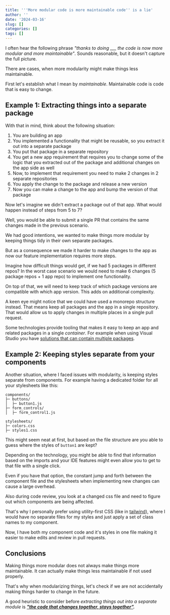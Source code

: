 ```yaml
---
title: '''More modular code is more maintainable code'' is a lie'
author: ''
date: '2024-03-16'
slug: []
categories: []
tags: []
---
```


I often hear the following phrase *"thanks to doing ___ the code is now more modular and more maintainable"*. Sounds reasonable, but it doesn't capture the full picture. 

There are cases, when more modularity might make things less maintainable.

First let's establish what I mean by *maintainable*. Maintainable code is code that is easy to change.
## Example 1: Extracting things into a separate package
With that in mind, think about the following situation:
1. You are building an app
2. You implemented a functionality that might be reusable, so you extract it out into a separate package
3. You put that package in a separate repository
4. You get a new app requirement that requires you to change some of the logic that you extracted out of the package and additional changes on the app side as well
5. Now, to implement that requirement you need to make 2 changes in 2 separate repositories
6. You apply the change to the package and release a new version
7. Now you can make a change to the app and bump the version of that package

Now let's imagine we didn't extract a package out of that app. What would happen instead of steps from 5 to 7? 

Well, you would be able to submit a single PR that contains the same changes made in the previous scenario.

We had good intentions, we wanted to make things more modular by keeping things tidy in their own separate packages.

But as a consequence we made it harder to make changes to the app as now our feature implementation requires more steps.

Imagine how difficult things would get, if we had 5 packages in different repos? In the worst case scenario we would need to make 6 changes (5 package repos + 1 app repo) to implement one functionality.

On top of that, we will need to keep track of which package versions are compatible with which app version. This adds on additional complexity.

A keen eye might notice that we could have used a monorepo structure instead. That means keep all packages and the app in a single repository. That would allow us to apply changes in multiple places in a single pull request.

Some technologies provide tooling that makes it easy to keep an app and related packages in a single *container*. For example when using Visual Studio you have [solutions that can contain multiple packages](https://learn.microsoft.com/en-us/visualstudio/ide/solutions-and-projects-in-visual-studio?view=vs-2022).

## Example 2: Keeping styles separate from your components
Another situation, where I faced issues with modularity, is keeping styles separate from components. For example having a dedicated folder for all your stylesheets like this:

```
components/
├─ buttons/
│  ├─ button1.js
├─ form_controls/
│  ├─ form_control1.js

stylesheets/
├─ colors.css
├─ styles1.css
```

This might seem neat at first, but based on the file structure are you able to guess where the styles of `button1` are kept?

Depending on the technology, you might be able to find that information based on the imports and your IDE features might even allow you to get to that file with a single click.

Even if you have that option, the constant jump and forth between the component file and the stylesheets when implementing new changes can cause a large overhead.

Also during code review, you look at a changed css file and need to figure out which components are being affected.

That's why I personally prefer using utility-first CSS (like in [tailwind](https://tailwindcss.com/docs/utility-first)), where I would have no separate files for my styles and just apply a set of class names to my component.

Now, I have both my component code and it's styles in one file making it easier to make edits and review in pull requests.

## Conclusions
Making things more modular does not always make things more maintainable. It can actually make things less maintainable if not used properly.

That's why when modularizing things, let's check if we are not accidentally making things harder to change in the future.

A good heuristic to consider before *extracting things out into a separate module* is ***["the code that changes together, stays together”](https://www.baeldung.com/cs/cohesion-vs-coupling).***